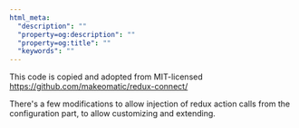 ```yaml
---
html_meta:
  "description": ""
  "property=og:description": ""
  "property=og:title": ""
  "keywords": ""
---
```


This code is copied and adopted from MIT-licensed
https://github.com/makeomatic/redux-connect/

There's a few modifications to allow injection of redux action calls from
the configuration part, to allow customizing and extending.
